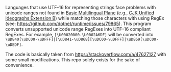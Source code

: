 Languages that use UTF-16 for representing strings face problems with unicode ranges not found in [Basic Multilingual Plane](https://en.wikipedia.org/wiki/Plane_(Unicode)#Basic_Multilingual_Plane) (e.g., [CJK Unified Ideographs Extension B](https://en.wikipedia.org/wiki/CJK_Unified_Ideographs_Extension_B)) while matching those characters with using RegEx (see: https://github.com/dotnet/runtime/issues/79865). This program converts unsupported unicode range RegExes into UTF-16 compliant RegExes. For example, `[\U00020000-\U0002A6DF]` will be converted into `\uD840[\uDC00-\uDFFF]|[\uD841-\uD868][\uDC00-\uDFFF]|\uD869[\uDC00-\uDEDF]`.

The code is basically taken from https://stackoverflow.com/a/47627127 with some small modifications. This repo solely exists for the sake of convenience.
